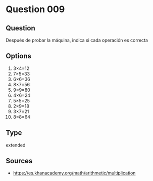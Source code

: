 # Question 009

## Question
Después de probar la máquina, indica si cada operación es correcta

## Options
1. 3×4=12
2. 7×5=33
3. 6×6=36
4. 8×7=56
5. 9×9=80
6. 4×6=24
7. 5×5=25
8. 2×9=18
9. 3×7=21
10. 8×8=64

## Type
extended

## Sources
- https://es.khanacademy.org/math/arithmetic/multiplication
